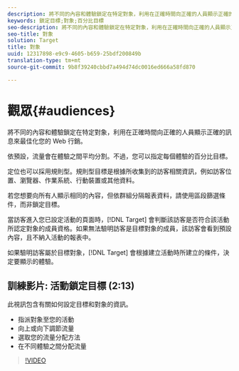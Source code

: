 ```yaml
---
description: 將不同的內容和體驗鎖定在特定對象，利用在正確時間向正確的人員顯示正確的訊息來最佳化您的 Web 行銷。
keywords: 鎖定目標;對象;百分比目標
seo-description: 將不同的內容和體驗鎖定在特定對象，利用在正確時間向正確的人員顯示正確的訊息來最佳化您的 Web 行銷。
seo-title: 對象
solution: Target
title: 對象
uuid: 12317898-e9c9-4605-b659-25bdf200849b
translation-type: tm+mt
source-git-commit: 9b8f39240cbbd7a494d74dc0016ed666a58fd870

---
```



# 觀眾{#audiences}

將不同的內容和體驗鎖定在特定對象，利用在正確時間向正確的人員顯示正確的訊息來最佳化您的 Web 行銷。

依預設，流量會在體驗之間平均分割。不過，您可以指定每個體驗的百分比目標。

定位也可以採用規則型。規則型目標是根據所收集到的訪客相關資訊，例如訪客位置、瀏覽器、作業系統、行動裝置或其他資料。

若您想要向所有人顯示相同的內容，但依群組分隔報表資料，請使用區段篩選條件，而非鎖定目標。

當訪客進入您已設定活動的頁面時，[!DNL Target] 會判斷該訪客是否符合該活動所認定對象的成員資格。如果無法驗明訪客是目標對象的成員，該訪客會看到預設內容，且不納入活動的報表中。

如果驗明訪客屬於目標對象，[!DNL Target] 會根據建立活動時所建立的條件，決定要顯示的體驗。

## 訓練影片: 活動鎖定目標 (2:13)

此視訊包含有關如何設定目標和對象的資訊。

* 指派對象至您的活動
* 向上或向下調節流量
* 選取您的流量分配方法
* 在不同體驗之間分配流量

>[!VIDEO](https://video.tv.adobe.com/v/17385)

